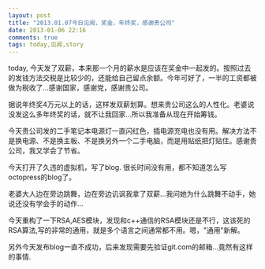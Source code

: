```yaml
---
layout: post
title: "2013.01.07今日见闻，奖金，年终奖，感谢贵公司"
date: 2013-01-06 22:16
comments: true
tags: today,见闻,story
---
```

today, 今天发了双薪，本来那一个月的薪水是应该在奖金中一起发的。按照过去的发钱方法交税是比较少的，还能给自己留点余额。今年可好了，一半的工资都被做为税收了...感谢国家，感谢党，感谢贵公司。


据说年终奖4万元以上的话，这样发双薪划算。想来贵公司这么的人性化。老婆说没发这么多年终奖的话，就不让我回家...所以我准备从现在开始筹钱。


今天贵公司发的二手笔记本电源灯一直闪红色，插电源充电也没有用。解决方法不是换电源、不是换主板、不是换另外一个二手电脑，而是用贴纸把灯贴住。感谢贵公司，我又学会了节省。


今天打开了久违的虚拟机，写了blog. 很长时间没有用，都不知道怎么写octopress的blog了。


老婆大人边在旁边跳舞，边在旁边讥讽我拿了双薪...我问她为什么跳舞不动手，她说还没有学会手的动作...


今天重构了一下RSA,AES模块，发现和c++通信的RSA模块还是不行，这该死的RSA算法,写的非常的通用，就是多个语言之间通常都不用。嗯，"通用"新解。


另外今天发布blog一直不成功，后来发现需要先验证git.com的邮箱...竟然有这样的事情.
